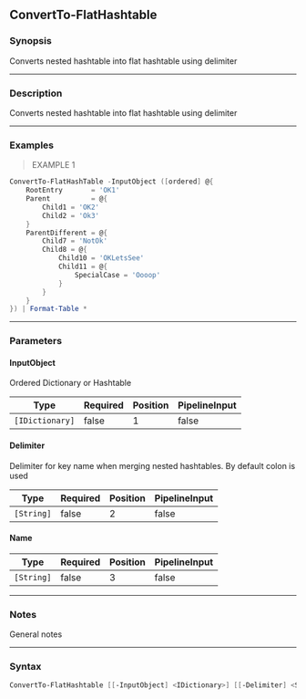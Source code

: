 ConvertTo-FlatHashtable
-----------------------

### Synopsis
Converts nested hashtable into flat hashtable using delimiter

---

### Description

Converts nested hashtable into flat hashtable using delimiter

---

### Examples
> EXAMPLE 1

```PowerShell
ConvertTo-FlatHashTable -InputObject ([ordered] @{
    RootEntry       = 'OK1'
    Parent          = @{
        Child1 = 'OK2'
        Child2 = 'Ok3'
    }
    ParentDifferent = @{
        Child7 = 'NotOk'
        Child8 = @{
            Child10 = 'OKLetsSee'
            Child11 = @{
                SpecialCase = 'Oooop'
            }
        }
    }
}) | Format-Table *
```

---

### Parameters
#### **InputObject**
Ordered Dictionary or Hashtable

|Type           |Required|Position|PipelineInput|
|---------------|--------|--------|-------------|
|`[IDictionary]`|false   |1       |false        |

#### **Delimiter**
Delimiter for key name when merging nested hashtables. By default colon is used

|Type      |Required|Position|PipelineInput|
|----------|--------|--------|-------------|
|`[String]`|false   |2       |false        |

#### **Name**

|Type      |Required|Position|PipelineInput|
|----------|--------|--------|-------------|
|`[String]`|false   |3       |false        |

---

### Notes
General notes

---

### Syntax
```PowerShell
ConvertTo-FlatHashtable [[-InputObject] <IDictionary>] [[-Delimiter] <String>] [[-Name] <String>] [<CommonParameters>]
```
